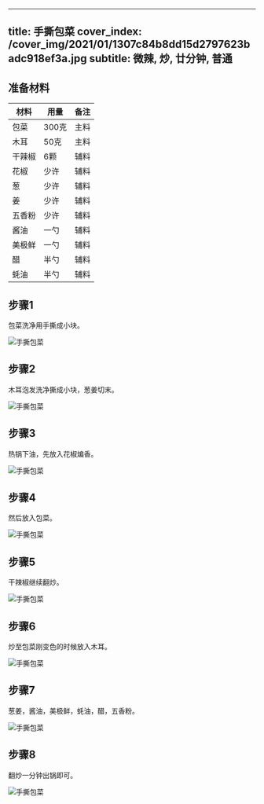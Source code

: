 
---
title: 手撕包菜
cover_index: /cover_img/2021/01/1307c84b8dd15d2797623badc918ef3a.jpg
subtitle: 微辣, 炒, 廿分钟, 普通
---

## 准备材料

| 材料     | 用量 | 备注|
| ------- | ----- | --- |
| 包菜 | 300克| 主料 |
| 木耳 | 50克| 主料 |
| 干辣椒 | 6颗| 辅料 |
| 花椒 | 少许| 辅料 |
| 葱 | 少许| 辅料 |
| 姜 | 少许| 辅料 |
| 五香粉 | 少许| 辅料 |
| 酱油 | 一勺| 辅料 |
| 美极鲜 | 一勺| 辅料 |
| 醋 | 半勺| 辅料 |
| 蚝油 | 半勺| 辅料 |

## 步骤1

包菜洗净用手撕成小块。

![手撕包菜](https://i8.meishichina.com/attachment/recipe/201009/201009301636475.jpg?x-oss-process=style/p320) 

## 步骤2

木耳泡发洗净撕成小块，葱姜切末。

![手撕包菜](https://i8.meishichina.com/attachment/recipe/201009/201009301637007.jpg?x-oss-process=style/p320) 

## 步骤3

热锅下油，先放入花椒煸香。

![手撕包菜](https://i8.meishichina.com/attachment/recipe/201009/201009301637159.jpg?x-oss-process=style/p320) 

## 步骤4

然后放入包菜。

![手撕包菜](https://i8.meishichina.com/attachment/recipe/201009/201009301637369.jpg?x-oss-process=style/p320) 

## 步骤5

干辣椒继续翻炒。

![手撕包菜](https://i8.meishichina.com/attachment/recipe/201009/201009301637502.jpg?x-oss-process=style/p320) 

## 步骤6

炒至包菜刚变色的时候放入木耳。

![手撕包菜](https://i8.meishichina.com/attachment/recipe/201009/201009301638191.jpg?x-oss-process=style/p320) 

## 步骤7

葱姜，酱油，美极鲜，蚝油，醋，五香粉。

![手撕包菜](https://i8.meishichina.com/attachment/recipe/201009/201009301638388.jpg?x-oss-process=style/p320) 

## 步骤8

翻炒一分钟出锅即可。

![手撕包菜](https://i8.meishichina.com/attachment/recipe/201009/201009301638502.jpg?x-oss-process=style/p320) 

